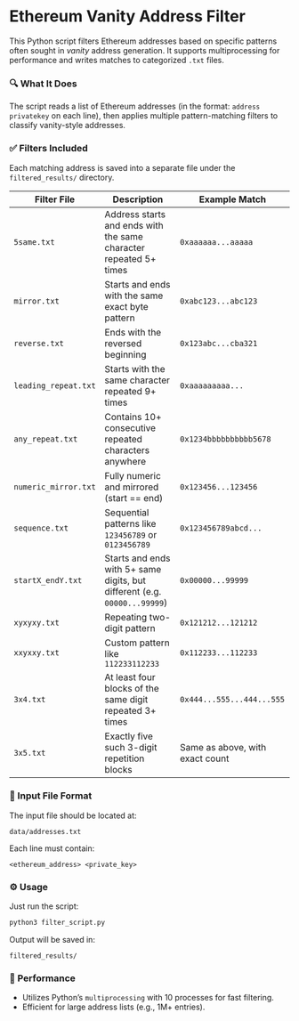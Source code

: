 
# Ethereum Vanity Address Filter

This Python script filters Ethereum addresses based on specific patterns often sought in *vanity* address generation. It supports multiprocessing for performance and writes matches to categorized `.txt` files.

### 🔍 What It Does

The script reads a list of Ethereum addresses (in the format: `address privatekey` on each line), then applies multiple pattern-matching filters to classify vanity-style addresses.

### ✅ Filters Included

Each matching address is saved into a separate file under the `filtered_results/` directory.

| Filter File         | Description                                                      | Example Match                       |
|---------------------|------------------------------------------------------------------|-------------------------------------|
| `5same.txt`         | Address starts and ends with the same character repeated 5+ times | `0xaaaaaa...aaaaa`                  |
| `mirror.txt`        | Starts and ends with the same exact byte pattern                 | `0xabc123...abc123`                 |
| `reverse.txt`       | Ends with the reversed beginning                                | `0x123abc...cba321`                 |
| `leading_repeat.txt`| Starts with the same character repeated 9+ times                | `0xaaaaaaaaa...`                    |
| `any_repeat.txt`    | Contains 10+ consecutive repeated characters anywhere           | `0x1234bbbbbbbbbb5678`              |
| `numeric_mirror.txt`| Fully numeric and mirrored (start == end)                      | `0x123456...123456`                 |
| `sequence.txt`      | Sequential patterns like `123456789` or `0123456789`           | `0x123456789abcd...`                |
| `startX_endY.txt`   | Starts and ends with 5+ same digits, but different (e.g. `00000...99999`) | `0x00000...99999`        |
| `xyxyxy.txt`        | Repeating two-digit pattern                                     | `0x121212...121212`                 |
| `xxyxxy.txt`        | Custom pattern like `112233112233`                             | `0x112233...112233`                 |
| `3x4.txt`           | At least four blocks of the same digit repeated 3+ times       | `0x444...555...444...555`           |
| `3x5.txt`           | Exactly five such 3-digit repetition blocks                    | Same as above, with exact count     |

### 📁 Input File Format

The input file should be located at:
```
data/addresses.txt
```
Each line must contain:
```
<ethereum_address> <private_key>
```

### ⚙️ Usage

Just run the script:
```bash
python3 filter_script.py
```

Output will be saved in:
```
filtered_results/
```

### 🚀 Performance

- Utilizes Python’s `multiprocessing` with 10 processes for fast filtering.
- Efficient for large address lists (e.g., 1M+ entries).
